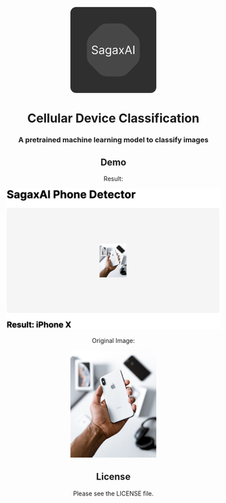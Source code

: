 <div align="center">
<img src="https://raw.githubusercontent.com/SagaxAI/Resources/main/sagax.png" width="200">
<h1>Cellular Device Classification</h1>
<h3>A pretrained machine learning model to classify images</h3>
<h2>Demo</h2>
<p>Result:</p>
<img src="https://raw.githubusercontent.com/SagaxAI/Resources/main/sagax.demo.phonedetector.result.png" width="500">
<p>Original Image:</p>
<img src="https://raw.githubusercontent.com/SagaxAI/Resources/main/sagax.demo.phonedetector.jpg" height="250">
<h2>License</h2>
<p>Please see the LICENSE file.</p>
</div>
